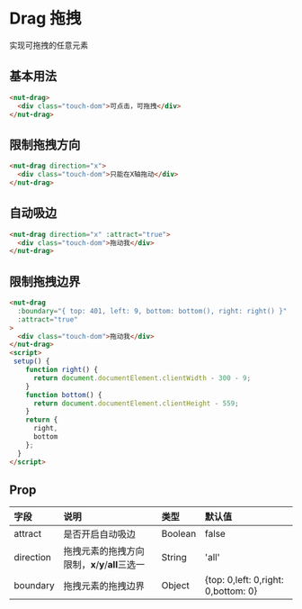 # Drag 拖拽
实现可拖拽的任意元素

## 基本用法
```html
<nut-drag>
  <div class="touch-dom">可点击，可拖拽</div>
</nut-drag>
```
## 限制拖拽方向
```html
<nut-drag direction="x">
  <div class="touch-dom">只能在X轴拖动</div>
</nut-drag>
```
## 自动吸边
```html
<nut-drag direction="x" :attract="true">
  <div class="touch-dom">拖动我</div>
</nut-drag>
```
## 限制拖拽边界
```html
<nut-drag
  :boundary="{ top: 401, left: 9, bottom: bottom(), right: right() }"
  :attract="true"
>
  <div class="touch-dom">拖动我</div>
</nut-drag>
<script>
 setup() {
    function right() {
      return document.documentElement.clientWidth - 300 - 9;
    }
    function bottom() {
      return document.documentElement.clientHeight - 559;
    }
    return {
      right,
      bottom
    };
  }
</script>
```
## Prop

| 字段      | 说明                                              | 类型           | 默认值                              |
| :-------- | :------------------------------------------------ | :------------- | :---------------------------------- |
| attract   | 是否开启自动吸边                                  | Boolean        | false                                |
| direction | 拖拽元素的拖拽方向限制，**x**/**y**/**all**三选一 | String         | 'all'                               |
| boundary  | 拖拽元素的拖拽边界                                | Object         | {top: 0,left: 0,right: 0,bottom: 0} |